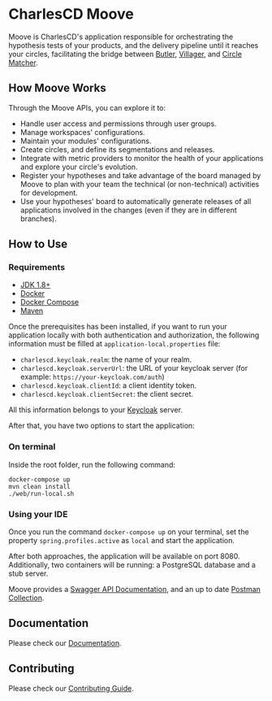# CharlesCD Moove

Moove is CharlesCD's application responsible for orchestrating the hypothesis tests of your products, and the delivery pipeline until it reaches your circles, facilitating the bridge between [Butler], [Villager], and [Circle Matcher]. 
 
## How Moove Works

Through the Moove APIs, you can explore it to:
- Handle user access and permissions through user groups.
- Manage workspaces' configurations.
- Maintain your modules' configurations.
- Create circles, and define its segmentations and releases.
- Integrate with metric providers to monitor the health of your applications and explore your circle's evolution.
- Register your hypotheses and take advantage of the board managed by Moove to plan with your team the technical (or non-technical) activities for development.
- Use your hypotheses' board to automatically generate releases of all applications involved in the changes (even if they are in different branches).
 
## How to Use

### Requirements
 - [JDK 1.8+]
 - [Docker]
 - [Docker Compose]
 - [Maven]
 
Once the prerequisites has been installed, if you want to run your application locally with both authentication and authorization, the following information must be filled at `application-local.properties` file:
- `charlescd.keycloak.realm`: the name of your realm.
- `charlescd.keycloak.serverUrl`: the URL of your keycloak server (for example: `https://your-keycloak.com/auth`)
- `charlescd.keycloak.clientId`: a client identity token.
- `charlescd.keycloak.clientSecret`: the client secret.

All this information belongs to your [Keycloak] server.
                                     
After that, you have two options to start the application:

### On terminal

Inside the root folder, run the following command:

```
docker-compose up
mvn clean install
./web/run-local.sh
```

### Using your IDE
Once you run the command `docker-compose up` on your terminal, set the property `spring.profiles.active` as `local` and start the application.

After both approaches, the application will be available on port 8080. Additionally, two containers will be running: a PostgreSQL database and a stub server.
 
Moove provides a [Swagger API Documentation], and an up to date [Postman Collection].

## Documentation

Please check our [Documentation].

## Contributing

Please check our [Contributing Guide].

[JDK 1.8+]: https://www.oracle.com/java/technologies/javase-jdk8-downloads.html
[Docker]: https://docs.docker.com/get-docker/
[Docker Compose]: https://docs.docker.com/compose/install/
[Maven]: https://maven.apache.org/install.html
[Keycloak]: https://www.keycloak.org/docs/6.0/server_admin/
[Swagger API Documentation]: http://localhost:8080/swagger-ui.html
[Postman Collection]: data/postman/Charles%20Collection.postman_collection.json
[Butler]: https://github.com/ZupIT/charlescd/tree/master/butler
[Villager]: https://github.com/ZupIT/charlescd/tree/master/villager
[Circle Matcher]: https://github.com/ZupIT/charlescd/tree/master/circle-matcher
[Contributing Guide]: https://github.com/ZupIT/charlescd/blob/master/CONTRIBUTING.md
[Documentation]: https://docs.charlescd.io/

